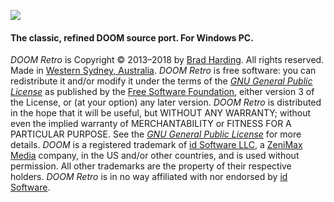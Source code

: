 ![](https://raw.githubusercontent.com/bradharding/www.doomretro.com/master/title2.png)

#### The classic, refined DOOM source port. For Windows PC.

*DOOM Retro* is Copyright &copy; 2013&ndash;2018 by [Brad Harding](mailto:brad@doomretro.com). All rights reserved. Made in [Western Sydney, Australia](https://goo.gl/maps/tzJjLD1UDaG2). *DOOM Retro* is free software: you can redistribute it and/or modify it under the terms of the [*GNU General Public License*](http://wiki.doomretro.com/License) as published by the [Free Software Foundation](http://www.fsf.org/), either version 3 of the License, or (at your option) any later version. *DOOM Retro* is distributed in the hope that it will be useful, but WITHOUT ANY WARRANTY; without even the implied warranty of MERCHANTABILITY or FITNESS FOR A PARTICULAR PURPOSE. See the [*GNU General Public License*](http://wiki.doomretro.com/License) for more details. *DOOM* is a registered trademark of [id Software LLC](http://www.idsoftware.com), a [ZeniMax Media](http://www.zenimax.com/) company, in the US and/or other countries, and is used without permission. All other trademarks are the property of their respective holders. *DOOM Retro* is in no way affiliated with nor endorsed by [id Software](http://www.idsoftware.com).
